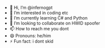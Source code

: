 - 👋 Hi, I’m @infernogpt
- 👀 I’m interested in coding etc
- 🌱 I’m currently learning C# and Python
- 💞️ I’m looking to collaborate on HWID spoofer
- 📫 How to reach me you dont
- 😄 Pronouns: he/him
- ⚡ Fun fact: i dont skid

<!---
infernogpt/infernogpt is a ✨ special ✨ repository because its `README.md` (this file) appears on your GitHub profile.
You can click the Preview link to take a look at your changes.
--->
